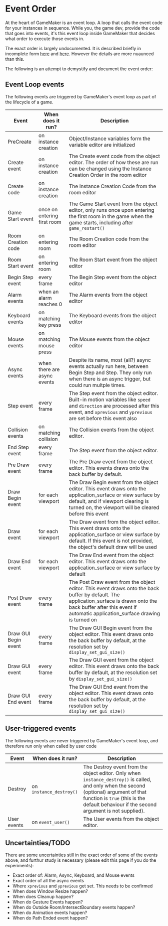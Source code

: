 # Event Order

At the heart of GameMaker is an event loop. A loop that calls the event code for your instances in sequence. While you, the game dev, provide the code that goes into events, it's this event loop inside GameMaker that decides what order to execute those events in.

The exact order is largely undocumented. It is described briefly in incomplete form [here](https://docs2.yoyogames.com/source/_build/2_interface/1_editors/events/index.html) and [here](https://docs2.yoyogames.com/source/_build/2_interface/1_editors/events/draw_events.html). However the details are more nuaunced than this.

The following is an attempt to demystify and document the event order:

## Event Loop events
The following events are triggered by GameMaker's event loop as part of the lifecycle of a game.

| Event                | When does it run?           | Description |
| -------------------- | --------------------------- | ----------- |
| PreCreate            | on instance creation        | Object/Instance variables form the variable editor are initialized    |
| Create event         | on instance creation        | The Create event code from the object editor. The order of how these are run can be changed using the Instance Creation Order in the room editor |
| Create code          | on instance creation        | The Instance Creation Code from the room editor |
| Game Start event     | once on entering first room | The Game Start event from the object editor, only runs once upon entering the first room in the game when the game starts, including after `game_restart()` |
| Room Creation code   | on entering room            | The Room Creation code from the room editor |
| Room Start event     | on entering room            | The Room Start event from the object editor |
| Begin Step event     | every frame                 | The Begin Step event from the object editor |
| Alarm events         | when an alarm reaches 0     | The Alarm events from the object editor |
| Keyboard events      | on matching key press       | The Keyboard events from the object editor |
| Mouse events         | on matching mouse press     | The Mouse events from the object editor |
| Async events         | when there are async events | Despite its name, most (all?) async events actually run here, between Begin Step and Step. They only run when there is an async trigger, but could run multple times. |
| Step event           | every frame                 | The Step event from the object editor. Built-in motion variables like `speed` and `direction` are processed after this event, and `xprevious` and `yprevious` are set before this event also |
| Collision events     | on matching collision       | The Collision events from the object editor. |
| End Step event       | every frame                 | The Step event from the object editor. |
| Pre Draw event       | every frame                 | The Pre Draw event from the object editor. This events draws onto the back buffer by default. |
| Draw Begin event     | for each viewport           | The Draw Begin event from the object editor. This event draws onto the application_surface or view surface by default, and if viewport clearing is turned on, the viewport will be cleared before this event |
| Draw event           | for each viewport           | The Draw event from the object editor. This event draws onto the application_surface or view surface by default. If this event is not provided, the object's default draw will be used |
| Draw End event       | for each viewport           | The Draw End event from the object editor. This event draws onto the application_surface or view surface by default |
| Post Draw event      | every frame                 | The Post Draw event from the object editor. This event draws onto the back buffer by default. The application_surface is drawn onto the back buffer after this event if automatic application_surface drawing is turned on |
| Draw GUI Begin event | every frame                 | The Draw GUI Begin event from the object editor. This event draws onto the back buffer by default, at the resolution set by `display_set_gui_size()` |
| Draw GUI event       | every frame                 | The Draw GUI event from the object editor. This event draws onto the back buffer by default, at the resolution set by `display_set_gui_size()` |
| Draw GUI End event   | every frame                 | The Draw GUI End event from the object editor. This event draws onto the back buffer by default, at the resolution set by `display_set_gui_size()` |

## User-triggered events
The following events are never triggered by GameMaker's event loop, and therefore run only when called by user code

| Event                | When does it run?           | Description |
| -------------------- | --------------------------- | ----------- |
| Destroy              | on `instance_destroy()`     | The Destroy event from the object editor. Only when `instance_destroy()` is called, and only when the second (optional) argument of that function is `true` (this is the default behaviour if the second argument is not supplied). |
| User events          | on `event_user()`           | The User events from the object editor. |

## Uncertainties/TODO
There are some uncertainties still in the exact order of some of the events above, and furthur study is necessary (please edit this page if you do the experiments):
* Exact order of: Alarm, Async, Keyboard, and Mouse events
* Exact order of all the async events
* Where `xprevious` and `yprevious` get set. This needs to be confirmed
* When does Window Resize happen?
* When does Cleanup happen?
* When do Gesture Events happen?
* When do Outside Room/IntersectBoundary events happen?
* When do Animation events happen?
* When do Path Ended event happen?